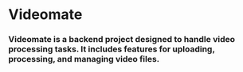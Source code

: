 # Videomate
### Videomate is a backend project designed to handle video processing tasks. It includes features for uploading, processing, and managing video files.